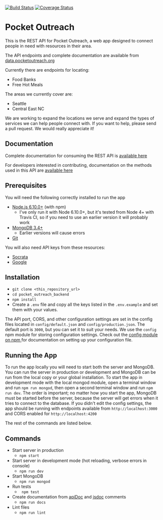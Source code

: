 [![Build Status](https://travis-ci.org/clcuevas/pocket_outreach_backend.svg?branch=master)](https://travis-ci.org/clcuevas/pocket_outreach_backend)
[![Coverage Status](https://coveralls.io/repos/github/clcuevas/pocket_outreach_backend/badge.svg)](https://coveralls.io/github/clcuevas/pocket_outreach_backend)

# Pocket Outreach

This is the REST API for Pocket Outreach, a web app designed to connect people in need with resources in their area. 

The API endpoints and complete documentation are available from [data.pocketoutreach.org](https://data.pocketoutreach.org/)

Currently there are endpoints for locating:

- Food Banks
- Free Hot Meals

The areas we currently cover are:

 - Seattle
 - Central East NC
 
We are working to expand the locations we serve and expand the types of services we can help people connect with. If you want to help, please send a pull request. We would really appreciate it!

## Documentation

Complete documentation for consuming the REST API is [available here](https://data.pocketoutreach.com) 

For developers interested in contributing, documentation on the methods used in this API are [available here](https://data.pocketoutreach.com/docs)
 
 ## Prerequisites
 
 You will need the following correctly installed to run the app
 
- [Node.js 6.10.0+](https://nodejs.org/en/download/) (with npm)
  - I've only run it with Node 6.10.0+, but it's tested from Node 4+ with Travis CI, so if you need to use an earlier version it will probably work
- [MongoDB 3.4+](https://docs.mongodb.com/manual/installation/) 
  - Earlier versions will cause errors
- [Git](https://git-scm.com/)

You will also need API keys from these resources:

- [Socrata](https://dev.socrata.com/)
- [Google](https://developers.google.com/maps/documentation/geocoding/get-api-key)

## Installation

- `git clone <this_repository_url>`
- `cd pocket_outreach_backend`
- `npm install`
- Create a `.env` file and copy all the keys listed in the `.env.example` and set them with your values.

The API port, CORS, and other configuration settings are set in the config files located in `config/default.json` and `config/production.json`. The default port is `3000`, but you can set it to suit your needs. We use the `config` npm module for storing configuration settings. Check out the [config module on npm ](https://www.npmjs.com/package/config) for documentation on setting up your configuration file.

## Running the App

To run the app locally you will need to start both the server and MongoDB. You can run the server in production or development and MongoDB can be run from the local copy or your global installation. To start the app in development mode with the local mongod module, open a terminal window and run `npm run mongod`, then open a second terminal window and run `npm run dev`. The order is important; no matter how you start the app, MongoDB must be started before the server, because the server will get errors when it tries to connect to the database. If you didn't edit the config settings, the app should be running with endpoints available from `http://localhost:3000` and CORS enabled for `http://localhost:4200` 

The rest of the commands are listed below.

## Commands

- Start server in production
  - `npm start`
- Start server in development mode (hot reloading, verbose errors in console)
  - `npm run dev`
- Start MongoDB
  - `npm run mongod`
- Run tests
  - ` npm test`
- Create documentation from [apiDoc](http://apidocjs.com/) and [jsdoc](http://usejsdoc.org/index.html) comments
  - `npm run docs`
- Lint files
  - `npm run lint`  
